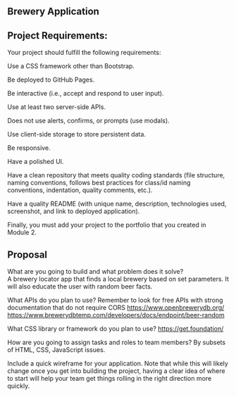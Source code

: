 ## Brewery Application


## Project Requirements:

Your project should fulfill the following requirements:

Use a CSS framework other than Bootstrap.

Be deployed to GitHub Pages.

Be interactive (i.e., accept and respond to user input).

Use at least two server-side APIs.

Does not use alerts, confirms, or prompts (use modals).

Use client-side storage to store persistent data.

Be responsive.

Have a polished UI.

Have a clean repository that meets quality coding standards (file structure, naming conventions, follows best practices for class/id naming conventions, indentation, quality comments, etc.).

Have a quality README (with unique name, description, technologies used, screenshot, and link to deployed application).

Finally, you must add your project to the portfolio that you created in Module 2.


## Proposal

What are you going to build and what problem does it solve?<br/>
A brewery locator app that finds a local brewery based on set parameters. It will also educate the user with random beer facts.

What APIs do you plan to use? Remember to look for free APIs with strong documentation that do not require CORS
https://www.openbrewerydb.org/
https://www.brewerydbtemp.com/developers/docs/endpoint/beer-random

What CSS library or framework do you plan to use?
https://get.foundation/

How are you going to assign tasks and roles to team members?
By subsets of HTML, CSS, JavaScript issues.

Include a quick wireframe for your application. Note that while this will likely change once you get into building the project, having a clear idea of where to start 
will help your team get things rolling in the right direction more quickly.


